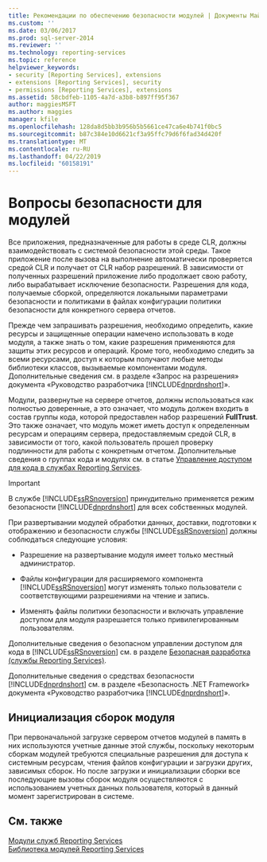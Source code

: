 ```yaml
---
title: Рекомендации по обеспечению безопасности модулей | Документы Майкрософт
ms.custom: ''
ms.date: 03/06/2017
ms.prod: sql-server-2014
ms.reviewer: ''
ms.technology: reporting-services
ms.topic: reference
helpviewer_keywords:
- security [Reporting Services], extensions
- extensions [Reporting Services], security
- permissions [Reporting Services], extensions
ms.assetid: 58cbdfeb-1105-4a7d-a3b8-b897ff95f367
author: maggiesMSFT
ms.author: maggies
manager: kfile
ms.openlocfilehash: 128da8d5bb3b956b5b5661ce47ca6e4b741f0bc5
ms.sourcegitcommit: b87c384e10d6621cf3a95ffc79d6f6fad34d420f
ms.translationtype: MT
ms.contentlocale: ru-RU
ms.lasthandoff: 04/22/2019
ms.locfileid: "60158191"
---
```

# <a name="security-considerations-for-extensions"></a>Вопросы безопасности для модулей
  Все приложения, предназначенные для работы в среде CLR, должны взаимодействовать с системой безопасности этой среды. Такое приложение после вызова на выполнение автоматически проверяется средой CLR и получает от CLR набор разрешений. В зависимости от полученных разрешений приложение либо продолжает свою работу, либо вырабатывает исключение безопасности. Разрешения для кода, получаемые сборкой, определяются локальными параметрами безопасности и политиками в файлах конфигурации политики безопасности для конкретного сервера отчетов.  
  
 Прежде чем запрашивать разрешения, необходимо определить, какие ресурсы и защищенные операции намечено использовать в коде модуля, а также знать о том, какие разрешения применяются для защиты этих ресурсов и операций. Кроме того, необходимо следить за всеми ресурсами, доступ к которым получают любые методы библиотеки классов, вызываемые компонентами модуля. Дополнительные сведения см. в разделе «Запрос на разрешения» документа «Руководство разработчика [!INCLUDE[dnprdnshort](../../includes/dnprdnshort-md.md)]».  
  
 Модули, развернутые на сервере отчетов, должны использоваться как полностью доверенные, а это означает, что модуль должен входить в состав группы кода, которой предоставлен набор разрешений **FullTrust**. Это также означает, что модуль может иметь доступ к определенным ресурсам и операциям сервера, предоставляемым средой CLR, в зависимости от того, какой пользователь прошел проверку подлинности для работы с конкретным отчетом. Дополнительные сведения о группах кода и модулях см. в статье [Управление доступом для кода в службах Reporting Services](secure-development/code-access-security-in-reporting-services.md).  
  
> [!IMPORTANT]  
>  В службе [!INCLUDE[ssRSnoversion](../../includes/ssrsnoversion-md.md)] принудительно применяется режим безопасности [!INCLUDE[dnprdnshort](../../includes/dnprdnshort-md.md)] для всех собственных модулей.  
  
 При развертывании модулей обработки данных, доставки, подготовки к отображению и безопасности службы [!INCLUDE[ssRSnoversion](../../includes/ssrsnoversion-md.md)] должны соблюдаться следующие условия:  
  
-   Разрешение на развертывание модуля имеет только местный администратор.  
  
-   Файлы конфигурации для расширяемого компонента [!INCLUDE[ssRSnoversion](../../includes/ssrsnoversion-md.md)] могут изменять только пользователи с соответствующими разрешениями на чтение и запись.  
  
-   Изменять файлы политики безопасности и включать управление доступом для модуля разрешается только привилегированным пользователям.  
  
 Дополнительные сведения о безопасном управлении доступом для кода в [!INCLUDE[ssRSnoversion](../../includes/ssrsnoversion-md.md)] см. в разделе [Безопасная разработка (службы Reporting Services)](secure-development/secure-development-reporting-services.md).  
  
 Дополнительные сведения о средствах безопасности [!INCLUDE[dnprdnshort](../../includes/dnprdnshort-md.md)] см. в разделе «Безопасность .NET Framework» документа «Руководство разработчика [!INCLUDE[dnprdnshort](../../includes/dnprdnshort-md.md)]».  
  
## <a name="initialization-of-extension-assemblies"></a>Инициализация сборок модуля  
 При первоначальной загрузке сервером отчетов модулей в память в них используются учетные данные этой службы, поскольку некоторым сборкам модулей требуются специальные разрешения для доступа к системным ресурсам, чтения файлов конфигурации и загрузки других, зависимых сборок. Но после загрузки и инициализации сборки все последующие вызовы сборок модуля осуществляются с использованием учетных данных пользователя, который в данный момент зарегистрирован в системе.  
  
## <a name="see-also"></a>См. также  
 [Модули служб Reporting Services](reporting-services-extensions.md)   
 [Библиотека модулей Reporting Services](reporting-services-extension-library.md)  
  
  
